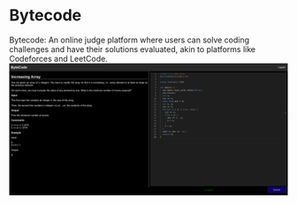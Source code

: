 # Bytecode
Bytecode: An online judge platform where users can solve coding challenges and have their solutions evaluated, akin to platforms like Codeforces and LeetCode.
![Demo](https://raw.githubusercontent.com/kksahay/bytecode/main/Screenshot%20from%202023-08-23%2004-28-22.png)
